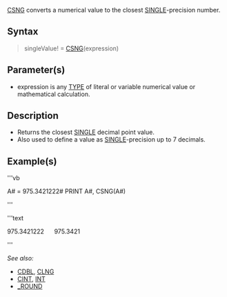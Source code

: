 [CSNG](CSNG) converts a numerical value to the closest [SINGLE](SINGLE)-precision number.


## Syntax
 
>  singleValue! = [CSNG](CSNG)(expression)


## Parameter(s)

* expression is any [TYPE](TYPE) of literal or variable numerical value or mathematical calculation.


## Description

* Returns the closest [SINGLE](SINGLE) decimal point value.
* Also used to define a value as [SINGLE](SINGLE)-precision up to 7 decimals.


## Example(s)


'''vb

 A# = 975.3421222#
 PRINT A#, CSNG(A#)

'''

'''text

975.3421222      975.3421

'''



*See also:* 
* [CDBL](CDBL), [CLNG](CLNG) 
* [CINT](CINT), [INT](INT) 
* [_ROUND](_ROUND)




